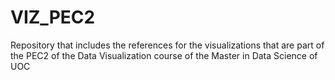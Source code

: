 # VIZ_PEC2
Repository that includes the references for the visualizations that are part of the PEC2 of the Data Visualization course of the Master in Data Science of UOC
